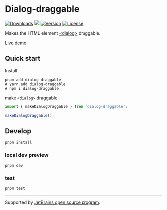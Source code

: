 # Dialog-draggable

<p>
  <a href="https://npmcharts.com/compare/dialog-draggble?minimal=true"><img src="https://img.shields.io/npm/dm/dialog-draggble.svg?sanitize=true" alt="Downloads"></a>
  <a href="https://www.jsdelivr.com/package/npm/dialog-draggable"><img src="https://data.jsdelivr.com/v1/package/npm/dialog-draggable/badge" ></a>
  <a href="https://www.npmjs.com/package/dialog-draggble"><img src="https://img.shields.io/npm/v/dialog-draggble.svg?sanitize=true" alt="Version"></a>
  <a href="https://www.npmjs.com/package/dialog-draggble"><img src="https://img.shields.io/npm/l/dialog-draggble.svg?sanitize=true" alt="License"></a>
</p>


Makes the HTML element [\<dialog\>] draggable.

[Live demo](https://naeemo.github.io/dialog-draggable)

## Quick start

Install

```shell
pnpm add dialog-draggable
# yarn add dialog-draggable
# npm i dialog-draggable
```

make `<dialog>` draggable

```typescript
import { makeDialogDraggable } from 'dialog-draggable';

makeDialogDraggable();
```

## Develop

```shell
pnpm install
```

### local dev preview

```shell
pnpm dev
```

### test

```shell
pnpm test
```

---

Supported
by [JetBrains open source program](https://www.jetbrains.com/community/opensource/#support?from=dialog-draggable).

[\<dialog\>]: https://developer.mozilla.org/en-US/docs/Web/HTML/Element/dialog

